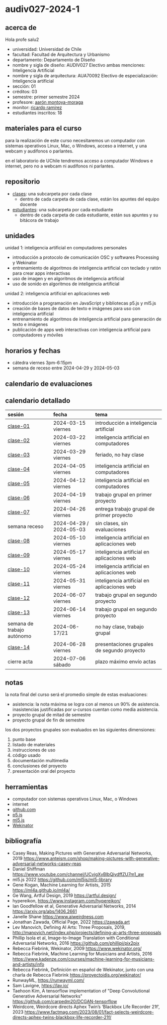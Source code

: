 # audiv027-2024-1

## acerca de


Hola profe salu2

- universidad: Universidad de Chile
- facultad: Facultad de Arquitectura y Urbanismo
- departamento: Departamento de Diseño
- nombre y sigla de diseño: AUDIV027 Electivo ambas menciones: Inteligencia Artificial
- nombre y sigla de arquitectura: AUA70092 Electivo de especialización: Inteligencia artificial
- sección: 01
- créditos: 03
- semestre: primer semestre 2024
- profesore: [aarón montoya-moraga](https://github.com/montoyamoraga)
- monitor: [ricardo ramírez](https://github.com/ZiggPunk)
- estudiantes inscritos: 18

## materiales para el curso

para la realización de este curso necesitaremos un computador con sistemas operativos Linux, Mac, o Windows, acceso a internet, y una webcam y audífonos o parlantes.

en el laboratorio de UChile tendremos acceso a computador Windows e internet, pero no a webcam ni audífonos ni parlantes.

## repositorio

- [clases](./clases/): una subcarpeta por cada clase
  - dentro de cada carpeta de cada clase, están los apuntes del equipo docente
- [estudiantes](./estudiantes/): una subcarpeta por cada estudiante
  - dentro de cada carpeta de cada estudiante, están sus apuntes y su bitácora de trabajo

## unidades

unidad 1: inteligencia artificial en computadores personales

- introducción a protocolo de comunicación OSC y softwares Processing y Wekinator
- entrenamiento de algoritmos de inteligencia artificial con teclado y ratón para crear apps interactivas
- uso de imagen y en algoritmos de inteligencia artificial
- uso de sonido en algoritmos de inteligencia artificial

unidad 2: inteligencia artificial en aplicaciones web

- introducción a programación en JavaScript y bibliotecas p5.js y ml5.js
- creación de bases de datos de texto e imágenes para uso con inteligencia artificial
- entrenamiento de algoritmos de inteligencia artificial para generación de texto e imágenes
- publicación de apps web interactivas con inteligencia artificial para computadores y móviles

## horarios y fechas

- cátedra viernes 3pm-6:15pm
- semana de receso entre 2024-04-29 y 2024-05-03

## calendario de evaluaciones

## calendario detallado

| sesión                       | fecha                   | tema                                        |
| :--------------------------- | :---------------------- | :------------------------------------------ |
| [clase-01](clases/clase-01/) | 2024-03-15 viernes      | introducción a inteligencia artificial      |
| [clase-02](clases/clase-02/) | 2024-03-22 viernes      | inteligencia artificial en computadores     |
| [clase-03](clases/clase-03/) | 2024-03-29 viernes      | feriado, no hay clase                       |
| [clase-04](clases/clase-04/) | 2024-04-05 viernes      | inteligencia artificial en computadores     |
| [clase-05](clases/clase-05/) | 2024-04-12 viernes      | inteligencia artificial en computadores     |
| [clase-06](clases/clase-06/) | 2024-04-19 viernes      | trabajo grupal en primer proyecto           |
| [clase-07](clases/clase-07/) | 2024-04-26 viernes      | entrega trabajo grupal de primer proyecto   |
| semana receso                | 2024-04-29 / 2024-05-03 | sin clases, sin evaluaciones                |
| [clase-08](clases/clase-08/) | 2024-05-10 viernes      | inteligencia artificial en aplicaciones web |
| [clase-09](clases/clase-09/) | 2024-05-17 viernes      | inteligencia artificial en aplicaciones web |
| [clase-10](clases/clase-10/) | 2024-05-24 viernes      | inteligencia artificial en aplicaciones web |
| [clase-11](clases/clase-11/) | 2024-05-31 viernes      | inteligencia artificial en aplicaciones web |
| [clase-12](clases/clase-12/) | 2024-06-07 viernes      | trabajo grupal en segundo proyecto          |
| [clase-13](clases/clase-13/) | 2024-06-14 viernes      | trabajo grupal en segundo proyecto          |
| semana de trabajo autónomo   | 2024-06-17/21           | no hay clase, trabajo grupal                |
| [clase-14](clases/clase-14/) | 2024-06-28 viernes      | presentaciones grupales de segundo proyecto |
| cierre acta                  | 2024-07-06 sábado       | plazo máximo envío actas                    |

## notas

la nota final del curso será el promedio simple de estas evaluaciones:

- asistencia: la nota máxima se logra con al menos un 90% de asistencia. inasistencias justificadas por u-cursos cuentan como media asistencia.
- proyecto grupal de mitad de semestre
- proyecto grupal de fin de semestre

los dos proyectos grupales son evaluados en las siguientes dimensiones:

1. punto base
2. listado de materiales
3. instrucciones de uso
4. código usado
5. documentación multimedia
6. conclusiones del proyecto
7. presentación oral del proyecto

## herramientas

- computador con sistemas operativos Linux, Mac, o Windows
- internet
- [github.com](https://github.com/)
- [p5.js](https://p5js.org/)
- [ml5.js](https://ml5js.org/)
- [Wekinator](https://wekinator.org/)

## bibliografía

- Casey Reas, Making Pictures with Generative Adversarial Networks, 2019 <https://www.anteism.com/shop/making-pictures-with-generative-adversarial-networks-casey-reas>
- Daniel Shiffman <https://www.youtube.com/channel/UCvjgXvBlbQiydffZU7m1_aw>
- ml5.js 2022 <https://github.com/ml5js/ml5-library>
- Gene Kogan, Machine Learning for Artists, 2015 <https://ml4a.github.io/ml4a/>
- Ge Wang, Artful Design, 2019 <https://artful.design/>
- hypereikon, <https://www.instagram.com/hypereikon/>
- Ian Goodfellow et al, Generative Adversarial Networks, 2014 <https://arxiv.org/abs/1406.2661>
- Janelle Shane <https://www.aiweirdness.com>
- Jonathan Zawada, Official Page, 2022 <https://zawada.art>
- Lev Manovich, Defining AI Arts: Three Proposals, 2019, <http://manovich.net/index.php/projects/defining-ai-arts-three-proposals>
- Phillip Isola et al, Image-to-Image Translation with Conditional Adversarial Networks, 2016 <https://github.com/phillipi/pix2pix>
- Rebecca Fiebrink, Wekinator, 2009 <https://www.wekinator.org/>
- Rebecca Fiebrink, Machine Learning for Musicians and Artists, 2016 <https://www.kadenze.com/courses/machine-learning-for-musicians-and-artists/info>
- Rebecca Fiebrink, Definición en español de Wekinator, junto con una charla de Rebecca Fiebrink <https://proyectoidis.org/wekinator/>
- RunwayML, <https://runwayml.com/>
- Sam Lavigne, <https://lav.io/>
- Taehoon Kim, A tensorflow implementation of "Deep Convolutional Generative Adversarial Networks" <https://github.com/carpedm20/DCGAN-tensorflow>
- Weirdcore, Weirdcore directs Aphex Twin’s ‘Blackbox Life Recorder 21f’, 2023 <https://www.factmag.com/2023/08/01/fact-selects-weirdcore-directs-aphex-twins-blackbox-life-recorder-21f/>
